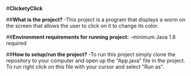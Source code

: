 #**ClicketyClick**

##**What is the project?**
-This project is a program that displays a worm on the screen that 
allows the user to click on it to change its color.

##**Environment requirements for running project:**
-minimum Java 1.8 required

##**How to setup/run the project?**
-To run this project simply clone the repository to your computer and open up 
the "App.java" file in the project. To run right click on this file with your cursor 
and select "Run as".